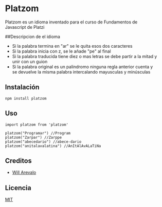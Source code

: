 # Platzom

Platzom es un idioma inventado para el curso de Fundamentos de Javascript de Platzi

##Descripcion de el idioma

* Si la palabra termina en "ar" se le quita esos dos caracteres
* Si la palabra inicia con z, se le añade "pe" al final
* Si la palabra traducida tiene diez o mas letras se debe partir a la mitad y unir con un guion
* Si la palabra original es un palindromo ninguna regla anterior cuenta y se devuelve la misma palabra intercalando mayusculas y minúsculas

## Instalación
```
npm install platzom
```

## Uso

```
import platzom from 'platzom'

platzom("Programar") //Program
platzom("Zarpar") //Zarppe
platzom("abecedario") //abece-dario
platzom("anitalavalatina") //AnItAlAvALaTiNa
```

## Creditos

- [Will Arevalo](https://willarevalo.github.io)

## Licencia

[MIT](https://opensource.org/licenses/MIT)
